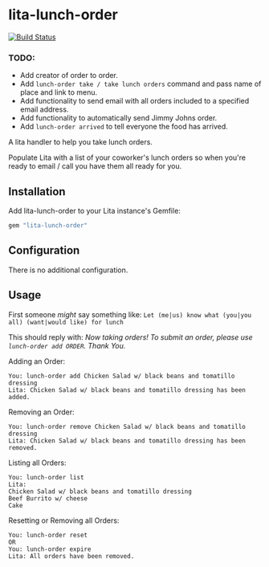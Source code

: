 # lita-lunch-order

[![Build Status](https://travis-ci.org/alexinslc/lita-lunch-order.png?branch=master)](https://travis-ci.org/alexinslc/lita-lunch-order)

### TODO:

 * Add creator of order to order.
 * Add `lunch-order take / take lunch orders` command and pass name of place and link to menu.
 * Add functionality to send email with all orders included to a specified email address.
 * Add functionality to automatically send Jimmy Johns order.
 * Add `lunch-order arrived` to tell everyone the food has arrived.

A lita handler to help you take lunch orders.

Populate Lita with a list of your coworker's lunch orders so when you're ready to email / call you have them all ready for you.

## Installation

Add lita-lunch-order to your Lita instance's Gemfile:

``` ruby
gem "lita-lunch-order"
```

## Configuration

There is no additional configuration.

## Usage

First someone *might* say something like: `Let (me|us) know what (you|you all) (want|would like) for lunch`

This should reply with: *Now taking orders! To submit an order, please use `lunch-order add ORDER`. Thank You.*

Adding an Order:
```
You: lunch-order add Chicken Salad w/ black beans and tomatillo dressing
Lita: Chicken Salad w/ black beans and tomatillo dressing has been added.
```
Removing an Order:
```
You: lunch-order remove Chicken Salad w/ black beans and tomatillo dressing
Lita: Chicken Salad w/ black beans and tomatillo dressing has been removed.
```

Listing all Orders:
```
You: lunch-order list
Lita:
Chicken Salad w/ black beans and tomatillo dressing
Beef Burrito w/ cheese
Cake
```

Resetting or Removing all Orders:
```
You: lunch-order reset
OR
You: lunch-order expire
Lita: All orders have been removed.
```
